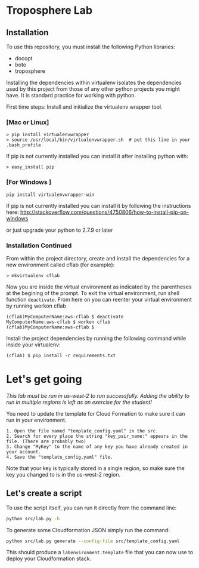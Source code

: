 # Troposphere Lab

## Installation

To use this repository, you must install the following Python libraries:

 - docopt
 - boto
 - troposphere

Installing the dependencies within virtualenv isolates the dependencies used by this project from those of any other python projects you might have. It is standard practice for working with python.

First time steps: Install and initialize the virtualenv wrapper tool.
### [Mac or Linux]
```
> pip install virtualenvwrapper
> source /usr/local/bin/virtualenvwrapper.sh  # put this line in your .bash_profile
```
If pip is not currently installed you can install it after installing python with:
```
> easy_install pip
```
### [For Windows ]
```
pip install virtualenvwrapper-win
```
If pip is not currently installed you can install it by following the instructions here:
http://stackoverflow.com/questions/4750806/how-to-install-pip-on-windows

or just upgrade your python to 2.7.9 or later

### Installation Continued
From within the project directory, create and install the dependencies for a new environment called cflab (for example):

```
> mkvirtualenv cflab 
```

Now you are inside the virtual environment as indicated by the parentheses at the begining of the prompt. To exit the virtual environment, run shell function `deactivate`. From here on you can reenter your virtual environment by running workon cflab

```
(cflab)MyComputerName:aws-cflab $ deactivate
MyComputerName:aws-cflab $ workon cflab
(cflab)MyComputerName:aws-cflab $
```
Install the project dependencies by running the following command while inside your virtualenv:

```
(cflab) $ pip install -r requirements.txt
```

# Let's get going

<em>This lab must be run in us-west-2 to run successfully. Adding the ability to run in multiple regions is left as an exercise for the student!</em>

You need to update the template for Cloud Formation to make sure it can run in your environment. 

    1. Open the file named "template_config.yaml" in the src.
    2. Search for every place the string "key_pair_name:" appears in the file. (There are probably two)
    3. Change "MyKey" to the name of any key you have already created in your account.
    4. Save the "template_config.yaml" file.

Note that your key is typically stored in a single region, so make sure the key you changed to is in the us-west-2 region.


## Let's create a script
To use the script itself, you can run it directly from the command line:

```bash
python src/lab.py -h
```

To generate some Cloudformation JSON simply run the command:

```bash
python src/lab.py generate --config-file src/template_config.yaml
```

This should produce a `labenvironment.template` file that you can now use to deploy your
Cloudformation stack.
